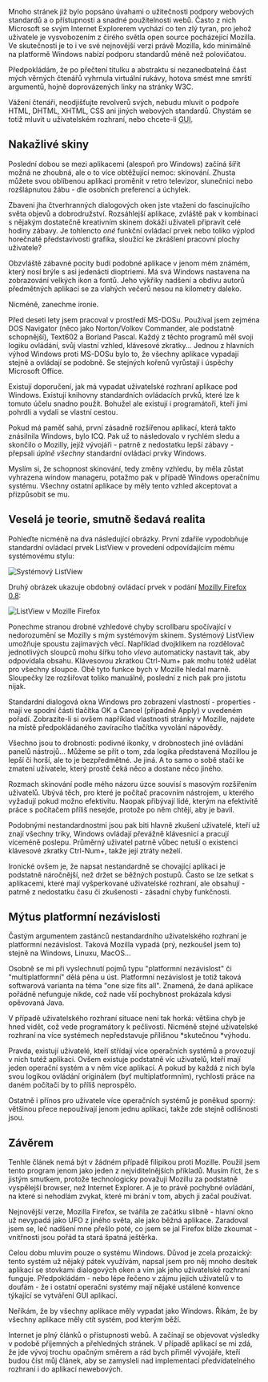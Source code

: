 <!-- dcterms:identifier = riderweblog#134 -->
<!-- dcterms:title = Mozilla Firefox: Promarněná šance k nápravě polovičaté podpory standardů -->
<!-- np9:categoryId = 1 -->
<!-- x4w:category = Koně -->
<!-- np9:authorId = 1 -->
<!-- np9:authorEmail = michal.valasek@altairis.cz -->
<!-- dcterms:creator = Michal Altair Valášek -->
<!-- dcterms:created = 2004-02-23T04:53:46+01:00 -->
<!-- dcterms:date = 2004-02-23T04:53:46+01:00 -->

Mnoho stránek již bylo popsáno úvahami o užitečnosti podpory webových standardů a o přístupnosti a snadné použitelnosti webů. Často z nich Microsoft se svým Internet Explorerem vychází co ten zlý tyran, pro jehož uživatele je vysvobozením z čirého světla open source pocházející Mozilla. Ve skutečnosti je to i ve své nejnovější verzi právě Mozilla, kdo minimálně na platformě Windows nabízí podporu standardů méně než polovičatou.

Předpokládám, že po přečtení titulku a abstraktu si nezanedbatelná část mých věrných čtenářů vyhrnula virtuální rukávy, hotova smést mne smrští argumentů, hojně doprovázených linky na stránky W3C. 

Vážení čtenáři, neodjišťujte revolverů svých, nebudu mluvit o podpoře HTML, DHTML, XHTML, CSS ani jiných webových standardů. Chystám se totiž mluvit u uživatelském rozhraní, nebo chcete-li <acronym title="Graphical User Interface">GUI.</acronym>

## Nakažlivé skiny

Poslední dobou se mezi aplikacemi (alespoň pro Windows) začíná šířit možná ne zhoubná, ale o to více obtěžující nemoc: skinování. Zhusta můžete svou oblíbenou aplikaci proměnit v retro televizor, slunečnici nebo rozšlápnutou žábu - dle osobních preferencí a úchylek.

Zbaveni jha čtverhranných dialogových oken jste vtaženi do fascinujícího světa objevů a dobrodružství. Rozsáhlejší aplikace, zvláště pak v kombinaci s nějakým dostatečně kreativním skinem dokáží uživateli připravit celé hodiny zábavy. Je tohlencto *oné* funkční ovládací prvek nebo toliko výplod horečnaté představivosti grafika, sloužící ke zkrášlení pracovní plochy uživatele?

Obzvláště zábavné pocity budí podobné aplikace v jenom mém známém, který nosí brýle s asi jedenácti dioptriemi. Má svá Windows nastavena na zobrazování velkých ikon a fontů. Jeho výkřiky nadšení a obdivu autorů předmětných aplikací se za vlahých večerů nesou na kilometry daleko.

Nicméně, zanechme ironie.

Před deseti lety jsem pracoval v prostředí MS-DOSu. Používal jsem zejména DOS Navigator (něco jako Norton/Volkov Commander, ale podstatně schopnější), Text602 a Borland Pascal. Každý z těchto programů měl svoji logiku ovládání, svůj vlastní vzhled, klávesové zkratky... Jednou z hlavních výhod Windows proti MS-DOSu bylo to, že všechny aplikace vypadají stejně a ovládají se podobně. Se stejných kořenů vyrůstají i úspěchy Microsoft Office.

Existují doporučení, jak má vypadat uživatelské rozhraní aplikace pod Windows. Existují knihovny standardních ovládacích prvků, které lze k tomuto účelu snadno použít. Bohužel ale existují i programátoři, kteří jimi pohrdli a vydali se vlastní cestou.

Pokud má paměť sahá, první zásadně rozšířenou aplikací, která takto znásilnila Windows, bylo ICQ. Pak už to následovalo v rychlém sledu a skončilo o Mozilly, jejíž vývojáři - patrně z nedostatku lepší zábavy - přepsali *úplně všechny* standardní ovládací prvky Windows.

Myslím si, že schopnost skinování, tedy změny vzhledu, by měla zůstat vyhrazena window manageru, potažmo pak v případě Windows operačnímu systému. Všechny ostatní aplikace by měly tento vzhled akceptovat a přizpůsobit se mu.

## Veselá je teorie, smutně šedavá realita

Pohleďte nicméně na dva následující obrázky. První zdařile vypodobňuje standardní ovládací prvek ListView v provedení odpovídajícím mému systémovému stylu:

![Systémový ListView](https://www.cdn.altairis.cz/Blog/lvw_system.gif)

Druhý obrázek ukazuje obdobný ovládací prvek v podání [Mozilly Firefox 0.8](http://www.mozilla.org/):

![ListView v Mozille Firefox](https://www.cdn.altairis.cz/Blog/lvw_firefox.gif)

Ponechme stranou drobné vzhledové chyby scrollbaru spočívající v nedorozumění se Mozilly s mým systémovým skinem. Systémový ListView umožňuje spoustu zajímavých věcí. Například dvojklikem na rozdělovač jednotlivých sloupců mohu šířku toho *vlevo* automaticky nastavit tak, aby odpovídala obsahu. Klávesovou zkratkou Ctrl-Num+ pak mohu totéž udělat pro všechny sloupce. Obě tyto funkce bych v Mozille hledal marně. Sloupečky lze rozšiřovat toliko manuálně, poslední z nich pak pro jistotu nijak.

Standardní dialogová okna Windows pro zobrazení vlastností - properties -mají ve spodní části tlačítka OK a Cancel (případně Apply) v uvedeném pořadí. Zobrazíte-li si ovšem například vlastnosti stránky v Mozille, najdete na místě předpokládaného zavíracího tlačítka vyvolání nápovědy.

Všechno jsou to drobnosti: podivné ikonky, v drobnostech jiné ovládání panelů nástrojů... Můžeme se přít o tom, zda logika představená Mozillou je lepší či horší, ale to je bezpředmětné. Je jiná. A to samo o sobě stačí ke zmatení uživatele, který prostě čeká něco a dostane něco jiného.

Rozmach skinování podle mého názoru úzce souvisí s masovým rozšířením uživatelů. Ubývá těch, pro které je počítač pracovním nástrojem, u kterého vyžadují pokud možno efektivitu. Naopak přibývají lidé, kterým na efektivitě práce s počítačem příliš nesejde, protože po něm chtějí, aby je bavil.

Podobnými nestandardnostmi jsou pak biti hlavně zkušení uživatelé, kteří už znají všechny triky, Windows ovládají převážně klávesnicí a pracují víceméně poslepu. Průměrný uživatel patrně vůbec netuší o existenci klávesové zkratky Ctrl-Num+, takže její ztráty neželí.

Ironické ovšem je, že napsat nestandardně se chovající aplikaci je podstatně náročnější, než držet se běžných postupů. Často se lze setkat s aplikacemi, které mají vyšperkované uživatelské rozhraní, ale obsahují - patrně z nedostatku času či zkušenosti - zásadní chyby funkčnosti.

## Mýtus platformní nezávislosti

Častým argumentem zastánců nestandardního uživatelského rozhraní je platformní nezávislost. Taková Mozilla vypadá (prý, nezkoušel jsem to) stejně na Windows, Linuxu, MacOS...

Osobně se mi při vyslechnutí pojmů typu "platformní nezávislost" či "multiplatformní" dělá pěna u úst. Platformní nezávislost je totiž taková softwarová varianta na téma "one size fits all". Znamená, že daná aplikace pořádně nefunguje nikde, což nade vší pochybnost prokázala kdysi opěvovaná Java.

V případě uživatelského rozhraní situace není tak horká: většina chyb je hned vidět, což vede programátory k pečlivosti. Nicméně stejné uživatelské rozhraní na více systémech nepředstavuje přílišnou *skutečnou *výhodu.

Pravda, existují uživatelé, kteří střídají více operačních systémů a provozují v nich tutéž aplikaci. Ovšem existuje podstatně víc uživatelů, kteří mají jeden operační systém a v něm více aplikací. A pokud by každá z nich byla svou logikou ovládání originálem (byť multiplatformním), rychlosti práce na daném počítači by to příliš neprospělo.

Ostatně i přínos pro uživatele více operačních systémů je poněkud sporný: většinou přece nepoužívají jenom jednu aplikaci, takže zde stejně odlišnosti jsou.

## Závěrem

Tenhle článek nemá být v žádném případě filipikou proti Mozille. Použil jsem tento program jenom jako jeden z nejviditelnějších příkladů. Musím říct, že s jistým smutkem, protože technologicky považuji Mozillu za podstatně vyspělejší browser, než Internet Explorer. A je to právě pochybné ovládání, na které si nehodlám zvykat, které mi brání v tom, abych ji začal používat.

Nejnovější verze, Mozilla Firefox, se tvářila ze začátku slibně - hlavní okno už nevypadá jako UFO z jiného světa, ale jako běžná aplikace. Zaradoval jsem se, leč nadšení mne přešlo poté, co jsem se jal Firefox blíže zkoumat - vnitřnosti jsou pořád ta stará špatná ještěrka.

Celou dobu mluvím pouze o systému Windows. Důvod je zcela prozaický: tento systém už nějaký pátek využívám, napsal jsem pro něj mnoho desítek aplikací se stovkami dialogových oken a vím jak jeho uživatelské rozhraní funguje. Předpokládám - nebo lépe řečeno v zájmu jejich uživatelů v to doufám - že i ostatní operační systémy mají nějaké ustálené konvence týkající se vytváření GUI aplikací.

Neříkám, že by všechny aplikace měly vypadat jako Windows. Říkám, že by všechny aplikace měly ctít systém, pod kterým běží.

Internet je plný článků o přístupnosti webů. A začínají se objevovat výsledky v podobě příjemných a přehledných stránek. V případě aplikací se mi zdá, že jde vývoj trochu opačným směrem a rád bych přiměl vývojáře, kteří budou číst můj článek, aby se zamysleli nad implementací předvídatelného rozhraní i do aplikací newebových.